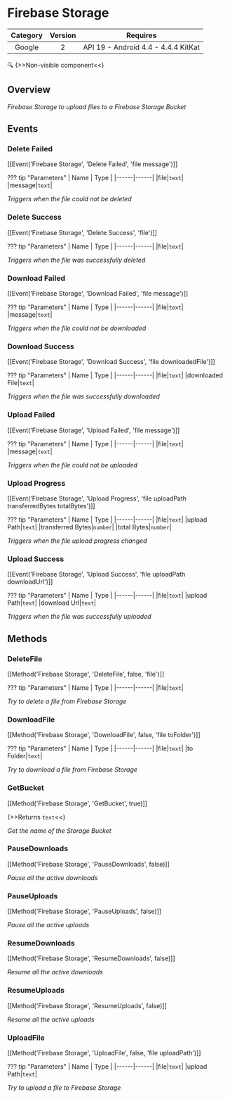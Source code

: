 # Firebase Storage

| Category | Version | Requires |
|:--------:|:-------:|:--------:|
|Google|2|API 19 - Android 4.4 - 4.4.4 KitKat|

:mag: {>>Non-visible component<<}

## Overview

_Firebase Storage to upload files to a Firebase Storage Bucket_

## Events

### Delete Failed

[[Event('Firebase Storage', 'Delete Failed', 'file message')]]

??? tip "Parameters"
    | Name | Type |
    |------|------|
    |file|`text`|
    |message|`text`|


_Triggers when the file could not be deleted_

### Delete Success

[[Event('Firebase Storage', 'Delete Success', 'file')]]

??? tip "Parameters"
    | Name | Type |
    |------|------|
    |file|`text`|


_Triggers when the file was successfully deleted_

### Download Failed

[[Event('Firebase Storage', 'Download Failed', 'file message')]]

??? tip "Parameters"
    | Name | Type |
    |------|------|
    |file|`text`|
    |message|`text`|


_Triggers when the file could not be downloaded_

### Download Success

[[Event('Firebase Storage', 'Download Success', 'file downloadedFile')]]

??? tip "Parameters"
    | Name | Type |
    |------|------|
    |file|`text`|
    |downloaded File|`text`|


_Triggers when the file was successfully downloaded_

### Upload Failed

[[Event('Firebase Storage', 'Upload Failed', 'file message')]]

??? tip "Parameters"
    | Name | Type |
    |------|------|
    |file|`text`|
    |message|`text`|


_Triggers when the file could not be uploaded_

### Upload Progress

[[Event('Firebase Storage', 'Upload Progress', 'file uploadPath transferredBytes totalBytes')]]

??? tip "Parameters"
    | Name | Type |
    |------|------|
    |file|`text`|
    |upload Path|`text`|
    |transferred Bytes|`number`|
    |total Bytes|`number`|


_Triggers when the file upload progress changed_

### Upload Success

[[Event('Firebase Storage', 'Upload Success', 'file uploadPath downloadUrl')]]

??? tip "Parameters"
    | Name | Type |
    |------|------|
    |file|`text`|
    |upload Path|`text`|
    |download Url|`text`|


_Triggers when the file was successfully uploaded_

## Methods

### DeleteFile

[[Method('Firebase Storage', 'DeleteFile', false, 'file')]]

??? tip "Parameters"
    | Name | Type |
    |------|------|
    |file|`text`|


_Try to delete a file from Firebase Storage_

### DownloadFile

[[Method('Firebase Storage', 'DownloadFile', false, 'file toFolder')]]

??? tip "Parameters"
    | Name | Type |
    |------|------|
    |file|`text`|
    |to Folder|`text`|


_Try to download a file from Firebase Storage_

### GetBucket

[[Method('Firebase Storage', 'GetBucket', true)]]

{>>Returns `text`<<}

_Get the name of the Storage Bucket_

### PauseDownloads

[[Method('Firebase Storage', 'PauseDownloads', false)]]

_Pause all the active downloads_

### PauseUploads

[[Method('Firebase Storage', 'PauseUploads', false)]]

_Pause all the active uploads_

### ResumeDownloads

[[Method('Firebase Storage', 'ResumeDownloads', false)]]

_Resume all the active downloads_

### ResumeUploads

[[Method('Firebase Storage', 'ResumeUploads', false)]]

_Resume all the active uploads_

### UploadFile

[[Method('Firebase Storage', 'UploadFile', false, 'file uploadPath')]]

??? tip "Parameters"
    | Name | Type |
    |------|------|
    |file|`text`|
    |upload Path|`text`|


_Try to upload a file to Firebase Storage_